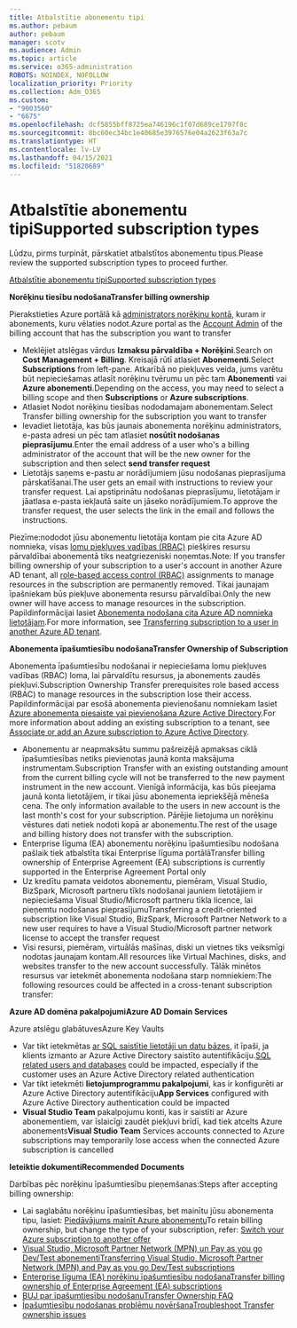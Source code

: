 ```yaml
---
title: Atbalstītie abonementu tipi
ms.author: pebaum
author: pebaum
manager: scotv
ms.audience: Admin
ms.topic: article
ms.service: o365-administration
ROBOTS: NOINDEX, NOFOLLOW
localization_priority: Priority
ms.collection: Adm_O365
ms.custom:
- "9003560"
- "6675"
ms.openlocfilehash: dcf5855bff8725ea746196c1f07d689ce1797f8c
ms.sourcegitcommit: 8bc60ec34bc1e40685e3976576e04a2623f63a7c
ms.translationtype: HT
ms.contentlocale: lv-LV
ms.lasthandoff: 04/15/2021
ms.locfileid: "51820689"
---
```

# <a name="supported-subscription-types"></a><span data-ttu-id="ee6a7-102">Atbalstītie abonementu tipi</span><span class="sxs-lookup"><span data-stu-id="ee6a7-102">Supported subscription types</span></span>

<span data-ttu-id="ee6a7-103">Lūdzu, pirms turpināt, pārskatiet atbalstītos abonementu tipus.</span><span class="sxs-lookup"><span data-stu-id="ee6a7-103">Please review the supported subscription types to proceed further.</span></span>

[<span data-ttu-id="ee6a7-104">Atbalstītie abonementu tipi</span><span class="sxs-lookup"><span data-stu-id="ee6a7-104">Supported subscription types</span></span>](https://docs.microsoft.com/azure/billing/billing-subscription-transfer?WT.mc_id=Portal-Microsoft_Azure_Support#supported-subscription-types)

<span data-ttu-id="ee6a7-105">**Norēķinu tiesību nodošana**</span><span class="sxs-lookup"><span data-stu-id="ee6a7-105">**Transfer billing ownership**</span></span>

<span data-ttu-id="ee6a7-106">Pierakstieties Azure portālā kā [administrators norēķinu kontā](https://ms.portal.azure.com/), kuram ir abonements, kuru vēlaties nodot.</span><span class="sxs-lookup"><span data-stu-id="ee6a7-106">Azure portal as the [Account Admin](https://ms.portal.azure.com/) of the billing account that has the subscription you want to transfer</span></span>

- <span data-ttu-id="ee6a7-107">Meklējiet atslēgas vārdus **Izmaksu pārvaldība + Norēķini**.</span><span class="sxs-lookup"><span data-stu-id="ee6a7-107">Search on **Cost Management + Billing**.</span></span> <span data-ttu-id="ee6a7-108">Kreisajā rūtī atlasiet **Abonementi**.</span><span class="sxs-lookup"><span data-stu-id="ee6a7-108">Select **Subscriptions** from left-pane.</span></span> <span data-ttu-id="ee6a7-109">Atkarībā no piekļuves veida, jums varētu būt nepieciešamas atlasīt norēķinu tvērumu un pēc tam **Abonementi** vai **Azure abonementi**.</span><span class="sxs-lookup"><span data-stu-id="ee6a7-109">Depending on the access, you may need to select a billing scope and then **Subscriptions** or **Azure subscriptions**.</span></span>
- <span data-ttu-id="ee6a7-110">Atlasiet Nodot norēķinu tiesības nododamajam abonementam.</span><span class="sxs-lookup"><span data-stu-id="ee6a7-110">Select Transfer billing ownership for the subscription you want to transfer</span></span>
- <span data-ttu-id="ee6a7-111">Ievadiet lietotāja, kas būs jaunais abonementa norēķinu administrators, e-pasta adresi un pēc tam atlasiet **nosūtīt nodošanas pieprasījumu**.</span><span class="sxs-lookup"><span data-stu-id="ee6a7-111">Enter the email address of a user who's a billing administrator of the account that will be the new owner for the subscription and then select **send transfer request**</span></span>
- <span data-ttu-id="ee6a7-112">Lietotājs saņems e-pastu ar norādījumiem jūsu nodošanas pieprasījuma pārskatīšanai.</span><span class="sxs-lookup"><span data-stu-id="ee6a7-112">The user gets an email with instructions to review your transfer request.</span></span> <span data-ttu-id="ee6a7-113">Lai apstiprinātu nodošanas pieprasījumu, lietotājam ir jāatlasa e-pasta iekļautā saite un jāseko norādījumiem.</span><span class="sxs-lookup"><span data-stu-id="ee6a7-113">To approve the transfer request, the user selects the link in the email and follows the instructions.</span></span>

<span data-ttu-id="ee6a7-114">Piezīme:nododot jūsu abonementu lietotāja kontam pie cita Azure AD nomnieka, visas [lomu piekļuves vadības (RBAC)](https://docs.microsoft.com/azure/role-based-access-control/overview?WT.mc_id=Portal-Microsoft_Azure_Support) piešķires resursu pārvaldībai abonementā tiks neatgriezeniski noņemtas.</span><span class="sxs-lookup"><span data-stu-id="ee6a7-114">Note: If you transfer billing ownership of your subscription to a user's account in another Azure AD tenant, all [role-based access control (RBAC)](https://docs.microsoft.com/azure/role-based-access-control/overview?WT.mc_id=Portal-Microsoft_Azure_Support) assignments to manage resources in the subscription are permanently removed.</span></span> <span data-ttu-id="ee6a7-115">Tikai jaunajam īpašniekam būs piekļuve abonementa resursu pārvaldībai.</span><span class="sxs-lookup"><span data-stu-id="ee6a7-115">Only the new owner will have access to manage resources in the subscription.</span></span> <span data-ttu-id="ee6a7-116">Papildinformācijai lasiet [Abonementa nodošana cita Azure AD nomnieka lietotājam](https://docs.microsoft.com/azure/active-directory/managed-identities-azure-resources/known-issues?WT.mc_id=Portal-Microsoft_Azure_Support).</span><span class="sxs-lookup"><span data-stu-id="ee6a7-116">For more information, see [Transferring subscription to a user in another Azure AD tenant](https://docs.microsoft.com/azure/active-directory/managed-identities-azure-resources/known-issues?WT.mc_id=Portal-Microsoft_Azure_Support).</span></span>

<span data-ttu-id="ee6a7-117">**Abonementa īpašumtiesību nodošana**</span><span class="sxs-lookup"><span data-stu-id="ee6a7-117">**Transfer Ownership of Subscription**</span></span>

<span data-ttu-id="ee6a7-118">Abonementa īpašumtiesību nodošanai ir nepieciešama lomu piekļuves vadības (RBAC) loma, lai pārvaldītu resursus, ja abonements zaudēs piekļuvi.</span><span class="sxs-lookup"><span data-stu-id="ee6a7-118">Subscription Ownership Transfer prerequisites role based access (RBAC) to manage resources in the subscription lose their access.</span></span> <span data-ttu-id="ee6a7-119">Papildinformācijai par esošā abonementa pievienošanu nomniekam lasiet [Azure abonementa piesaiste vai pievienošana Azure Active Directory](https://docs.microsoft.com/azure/active-directory/fundamentals/active-directory-how-subscriptions-associated-directory?WT.mc_id=Portal-Microsoft_Azure_Support).</span><span class="sxs-lookup"><span data-stu-id="ee6a7-119">For more information about adding an existing subscription to a tenant, see [Associate or add an Azure subscription to Azure Active Directory](https://docs.microsoft.com/azure/active-directory/fundamentals/active-directory-how-subscriptions-associated-directory?WT.mc_id=Portal-Microsoft_Azure_Support).</span></span>

- <span data-ttu-id="ee6a7-120">Abonementu ar neapmaksātu summu pašreizējā apmaksas ciklā īpašumtiesības netiks pievienotas jaunā konta maksājuma instrumentam.</span><span class="sxs-lookup"><span data-stu-id="ee6a7-120">Subscription Transfer with an existing outstanding amount from the current billing cycle will not be transferred to the new payment instrument in the new account.</span></span> <span data-ttu-id="ee6a7-121">Vienīgā informācija, kas būs pieejama jaunā konta lietotājiem, ir tikai jūsu abonementa iepriekšējā mēneša cena. </span><span class="sxs-lookup"><span data-stu-id="ee6a7-121">The only information available to the users in new account is the last month's cost for your subscription.</span></span> <span data-ttu-id="ee6a7-122">Pārējie lietojuma un norēķinu vēstures dati netiek nodoti kopā ar abonementu.</span><span class="sxs-lookup"><span data-stu-id="ee6a7-122">The rest of the usage and billing history does not transfer with the subscription.</span></span>
- <span data-ttu-id="ee6a7-123">Enterprise līguma (EA) abonementu norēķinu īpašumtiesību nodošana pašlaik tiek atbalstīta tikai Enterprise līguma portālā</span><span class="sxs-lookup"><span data-stu-id="ee6a7-123">Transfer billing ownership of Enterprise Agreement (EA) subscriptions is currently supported in the Enterprise Agreement Portal only</span></span>
- <span data-ttu-id="ee6a7-124">Uz kredītu pamata veidotos abonementu, piemēram, Visual Studio, BizSpark, Microsoft partneru tīkls nodošanai jauniem lietotājiem ir nepieciešama Visual Studio/Microsoft partneru tīkla licence, lai pieņemtu nodošanas pieprasījumu</span><span class="sxs-lookup"><span data-stu-id="ee6a7-124">Transferring a credit-oriented subscription like Visual Studio, BizSpark, Microsoft Partner Network to a new user requires to have a Visual Studio/Microsoft partner network license to accept the transfer request</span></span>
- <span data-ttu-id="ee6a7-125">Visi resursi, piemēram, virtuālās mašīnas, diski un vietnes tiks veiksmīgi nodotas jaunajam kontam.</span><span class="sxs-lookup"><span data-stu-id="ee6a7-125">All resources like Virtual Machines, disks, and websites transfer to the new account successfully.</span></span> <span data-ttu-id="ee6a7-126">Tālāk minētos resursus var ietekmēt abonementa nodošana starp nomniekiem:</span><span class="sxs-lookup"><span data-stu-id="ee6a7-126">The following resources could be affected in a cross-tenant subscription transfer:</span></span>

<span data-ttu-id="ee6a7-127">**Azure AD domēna pakalpojumi**</span><span class="sxs-lookup"><span data-stu-id="ee6a7-127">**Azure AD Domain Services**</span></span>

<span data-ttu-id="ee6a7-128">Azure atslēgu glabātuves</span><span class="sxs-lookup"><span data-stu-id="ee6a7-128">Azure Key Vaults</span></span>

- <span data-ttu-id="ee6a7-129">Var tikt ietekmētas [ar SQL saistītie lietotāji un datu bāzes](https://docs.microsoft.com/azure/sql-database/sql-database-aad-authentication-configure?WT.mc_id=Portal-Microsoft_Azure_Support), it īpaši, ja klients izmanto ar Azure Active Directory saistīto autentifikāciju.</span><span class="sxs-lookup"><span data-stu-id="ee6a7-129">[SQL related users and databases](https://docs.microsoft.com/azure/sql-database/sql-database-aad-authentication-configure?WT.mc_id=Portal-Microsoft_Azure_Support) could be impacted, especially if the customer uses an Azure Active Directory related authentication</span></span>
- <span data-ttu-id="ee6a7-130">Var tikt ietekmēti **lietojumprogrammu pakalpojumi**, kas ir konfigurēti ar Azure Active Directory autentifikāciju</span><span class="sxs-lookup"><span data-stu-id="ee6a7-130">**App Services** configured with Azure Active Directory authentication could be impacted</span></span>
- <span data-ttu-id="ee6a7-131">**Visual Studio Team** pakalpojumu konti, kas ir saistīti ar Azure abonementiem, var īslaicīgi zaudēt piekļuvi brīdī, kad tiek atcelts Azure abonements</span><span class="sxs-lookup"><span data-stu-id="ee6a7-131">**Visual Studio Team** Services accounts connected to Azure subscriptions may temporarily lose access when the connected Azure subscription is cancelled</span></span>

<span data-ttu-id="ee6a7-132">**Ieteiktie dokumenti**</span><span class="sxs-lookup"><span data-stu-id="ee6a7-132">**Recommended Documents**</span></span>

<span data-ttu-id="ee6a7-133">Darbības pēc norēķinu īpašumtiesību pieņemšanas:</span><span class="sxs-lookup"><span data-stu-id="ee6a7-133">Steps after accepting billing ownership:</span></span>

- <span data-ttu-id="ee6a7-134">Lai saglabātu norēķinu īpašumtiesības, bet mainītu jūsu abonementa tipu, lasiet: [Piedāvājums mainīt Azure abonementu](https://docs.microsoft.com/azure/billing/billing-how-to-switch-azure-offer?WT.mc_id=Portal-Microsoft_Azure_Support)</span><span class="sxs-lookup"><span data-stu-id="ee6a7-134">To retain billing ownership, but change the type of your subscription, refer: [Switch your Azure subscription to another offer](https://docs.microsoft.com/azure/billing/billing-how-to-switch-azure-offer?WT.mc_id=Portal-Microsoft_Azure_Support)</span></span>
- [<span data-ttu-id="ee6a7-135">Visual Studio, Microsoft Partner Network (MPN) un Pay as you go Dev/Test abonementi</span><span class="sxs-lookup"><span data-stu-id="ee6a7-135">Transferring Visual Studio, Microsoft Partner Network (MPN) and Pay as you go Dev/Test subscriptions</span></span>](https://docs.microsoft.com/azure/billing/billing-subscription-transfer?WT.mc_id=Portal-Microsoft_Azure_Support#transferring-visual-studio-microsoft-partner-network-mpn-and-pay-as-you-go-devtest-subscriptions)
- [<span data-ttu-id="ee6a7-136">Enterprise līguma (EA) norēķinu īpašumtiesību nodošana</span><span class="sxs-lookup"><span data-stu-id="ee6a7-136">Transfer billing ownership of Enterprise Agreement (EA) subscriptions</span></span>](https://docs.microsoft.com/azure/billing/billing-subscription-transfer?WT.mc_id=Portal-Microsoft_Azure_Support#transfer-billing-ownership-of-enterprise-agreement-ea-subscriptions)
- [<span data-ttu-id="ee6a7-137">BUJ par īpašumtiesību nodošanu</span><span class="sxs-lookup"><span data-stu-id="ee6a7-137">Transfer Ownership FAQ</span></span>](https://docs.microsoft.com/azure/billing/billing-subscription-transfer?WT.mc_id=Portal-Microsoft_Azure_Support#frequently-asked-questions-faq-for-senders)
- [<span data-ttu-id="ee6a7-138">Īpašumtiesību nodošanas problēmu novēršana</span><span class="sxs-lookup"><span data-stu-id="ee6a7-138">Troubleshoot Transfer ownership issues</span></span>](https://docs.microsoft.com/azure/billing/billing-subscription-transfer?WT.mc_id=Portal-Microsoft_Azure_Support#troubleshooting)